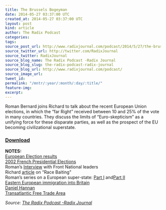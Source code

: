 ```yaml
---
title: The Brussels Bogeyman
date: 2014-05-27 03:37:00 UTC
created_at: 2014-05-27 03:37:00 UTC
layout: post
kind: article
author: The Radix Podcast
categories: 
tags: 
source_post_url: http://www.radixjournal.com/podcast/2014/5/27/the-brussels-bogeyman
source_twitter_url: http://twitter.com/RadixJournal
source_twitter: RadixJournal
source_blog_name: The Radix Podcast -Radix Journal
source_blog_slug: the-radix-podcast-radix-journal
source_blog_url: http://www.radixjournal.com/podcast/
source_image_url: 
tweet_id: 
permalink: "/mntr/:year/:month/:day/:title/"
feature-img: 
excerpt: 
---
```

<p>Roman Bernard joins Richard to talk about the recent European Union elections, in which the “far Right” received between 10 and 25% of the vote in many countries.  They discuss the limits of  “Euro-skepticism” as a unifying force for these disparate parties, as well as the prospect of the EU becoming  civilizational superstate.   </p>




<h3 id="downloadhttpssoundcloudcomvanguardpodcastthebrusselsbogeyman"><a href="https://soundcloud.com/vanguard-podcast/the-brussels-bogeyman">Download</a></h3>
<p><strong>NOTES:</strong> <br>
<a href="http://www.cnn.com/2014/05/25/world/europe/eu-elections/#index">European Election results</a> <br>
<a href="http://en.wikipedia.org/wiki/French_presidential_election,_2002">2002 French Presidential Elections</a> <br>
Roman’s <a href="http://www.tvlibertes.com/elections-europeennes-soiree-de-victoire-du-front-national/">Interview</a> with Front National leaders <br>
Richard <a href="http://www.npiamerica.org/the-national-policy-institute/category/race-baiting">article</a> on “Race Baiting" <br>
Roman’s series on a European super-state: <a href="http://www.radixjournal.com/journal/nation-states-european-union-occident-1-3">Part I</a> and<a href="http://www.radixjournal.com/journal/nation-states-european-union-occident-2-3">Part II</a> <br>
<a href="http://www.theguardian.com/news/datablog/2010/apr/29/eastern-european-immigration-uk-general-election">Eastern European immigration into Britain</a> <br>
<a href="http://en.wikipedia.org/wiki/Daniel_Hannan">Daniel Hannan</a> <br>
<a href="http://en.wikipedia.org/wiki/Transatlantic_Free_Trade_Area">Transatlantic Free Trade Area</a>  </p><div class="">
    <i>Source: <a href="http://www.radixjournal.com/podcast/">The Radix Podcast -Radix Journal</a></i>
</div>
